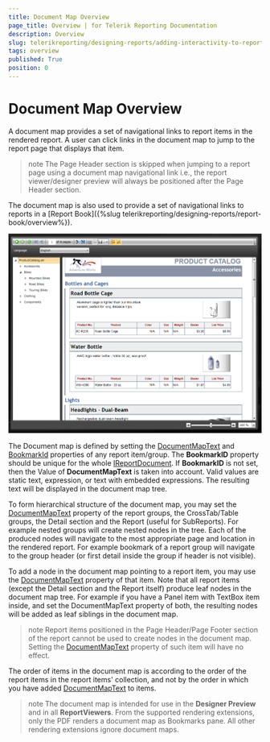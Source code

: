 ```yaml
---
title: Document Map Overview
page_title: Overview | for Telerik Reporting Documentation
description: Overview
slug: telerikreporting/designing-reports/adding-interactivity-to-reports/document-map/overview
tags: overview
published: True
position: 0
---
```


# Document Map Overview


A document map provides a set of navigational links to report items in the rendered report. A user can click links in the document map to jump to the report page that displays that item.       

>note The Page Header section is skipped when jumping to a report page using a document map navigational link i.e., the report viewer/designer preview will always be positioned after the Page Header section.           


The document map is also used to provide a set of navigational links to reports in a [Report Book]({%slug telerikreporting/designing-reports/report-book/overview%}).       

  

  ![](images/SilverlightViewer1.png)

The Document map is defined by setting the  [DocumentMapText](/reporting/api/Telerik.Reporting.ReportItemBase#Telerik_Reporting_ReportItemBase_DocumentMapText)  and [BookmarkId](/reporting/api/Telerik.Reporting.ReportItemBase#Telerik_Reporting_ReportItemBase_BookmarkId)  properties of any report item/group. The __BookmarkID__ property should be unique for the whole  [IReportDocument](/reporting/api/Telerik.Reporting.IReportDocument). If __BookmarkID__  is not set, then the Value of __DocumentMapText__ is taken into account. Valid values are static text, expression, or text with embedded expressions. The resulting text will be displayed in the document map tree. 		

To form hierarchical structure of the document map, you may set the  [DocumentMapText](/reporting/api/Telerik.Reporting.ReportItemBase#Telerik_Reporting_ReportItemBase_DocumentMapText)  property of the report groups, the CrossTab/Table groups, the Detail section and the Report (useful for SubReports). For example nested groups will create nested nodes in the tree. Each of the produced nodes will navigate to the most appropriate page and location in the rendered report. For example bookmark of a report group will navigate to the group header (or first detail inside the group if header is not visible).

To add a node in the document map pointing to a report item, you may use the [DocumentMapText](/reporting/api/Telerik.Reporting.ReportItemBase#Telerik_Reporting_ReportItemBase_DocumentMapText)  property of that item. Note that all report items (except the Detail section and the Report itself) produce leaf nodes in the document map tree. For example if you have a Panel item with TextBox item inside, and set the DocumentMapText property of both, the resulting nodes will be added as leaf siblings in the document map.

>note Report items positioned in the Page Header/Page Footer section of the report cannot be used to create nodes in the document map. Setting the  [DocumentMapText](/reporting/api/Telerik.Reporting.ReportItemBase#Telerik_Reporting_ReportItemBase_DocumentMapText)  property of such item will have no effect.       


The order of items in the document map is according to the order of the report items in the report items' collection, and not by the order in which you have added  [DocumentMapText](/reporting/api/Telerik.Reporting.ReportItemBase#Telerik_Reporting_ReportItemBase_DocumentMapText)  to items.

>note The document map is intended for use in the  __Designer Preview__  and in all  __ReportViewers__. From the supported rendering extensions, only the PDF renders a document map as Bookmarks pane. All other rendering extensions ignore document maps.  

